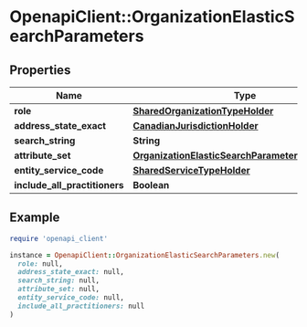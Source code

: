 # OpenapiClient::OrganizationElasticSearchParameters

## Properties

| Name | Type | Description | Notes |
| ---- | ---- | ----------- | ----- |
| **role** | [**SharedOrganizationTypeHolder**](SharedOrganizationTypeHolder.md) |  |  |
| **address_state_exact** | [**CanadianJurisdictionHolder**](CanadianJurisdictionHolder.md) |  |  |
| **search_string** | **String** |  |  |
| **attribute_set** | [**OrganizationElasticSearchParametersAttributeSet**](OrganizationElasticSearchParametersAttributeSet.md) |  |  |
| **entity_service_code** | [**SharedServiceTypeHolder**](SharedServiceTypeHolder.md) |  | [optional] |
| **include_all_practitioners** | **Boolean** |  | [optional] |

## Example

```ruby
require 'openapi_client'

instance = OpenapiClient::OrganizationElasticSearchParameters.new(
  role: null,
  address_state_exact: null,
  search_string: null,
  attribute_set: null,
  entity_service_code: null,
  include_all_practitioners: null
)
```

